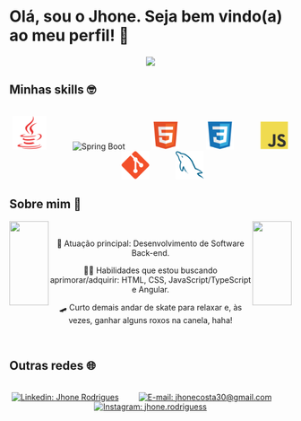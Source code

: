 # Olá, sou o Jhone. Seja bem vindo(a) ao meu perfil! 👋
<p align="center">
   <a href="https://github.com/anuraghazra/github-readme-stats">
    <img
      align="center"
      height="165"
      src="https://github-readme-stats.vercel.app/api/top-langs/?username=jhonerodrigues&layout=compact&langs_count=7&theme=dracula"
    />
  </a>
</p>

## Minhas skills :nerd_face:
</br>
<div align="center"> 
  <img height="60" src="https://raw.githubusercontent.com/devicons/devicon/master/icons/java/java-plain.svg" title="Java">
   &nbsp;&nbsp;&nbsp;&nbsp;&nbsp;&nbsp;&nbsp;&nbsp;&nbsp;&nbsp;
  <img height="50" src="https://camo.githubusercontent.com/4545b55c7771bbd175235c80b518dcbbf2f6ee0b984a51ad9363cba8cb70e67c/68747470733a2f2f7777772e766563746f726c6f676f2e7a6f6e652f6c6f676f732f737072696e67696f2f737072696e67696f2d69636f6e2e737667" title="Spring Boot">
  &nbsp;&nbsp;&nbsp;&nbsp;&nbsp;&nbsp;&nbsp;&nbsp;&nbsp;&nbsp;
  <img height="50" src="https://raw.githubusercontent.com/devicons/devicon/master/icons/html5/html5-original.svg" title="HTML">
  &nbsp;&nbsp;&nbsp;&nbsp;&nbsp;&nbsp;&nbsp;&nbsp;&nbsp;&nbsp;
  <img height="50" src="https://raw.githubusercontent.com/devicons/devicon/master/icons/css3/css3-original.svg" title="CSS">
  &nbsp;&nbsp;&nbsp;&nbsp;&nbsp;&nbsp;&nbsp;&nbsp;&nbsp;&nbsp;
  <img height="50" src="https://raw.githubusercontent.com/devicons/devicon/master/icons/javascript/javascript-original.svg" title="JavaScript">
   &nbsp;&nbsp;&nbsp;&nbsp;&nbsp;&nbsp;&nbsp;&nbsp;&nbsp;&nbsp;
  <img height="50" src="https://raw.githubusercontent.com/devicons/devicon/master/icons/git/git-original.svg" title="Git">
   &nbsp;&nbsp;&nbsp;&nbsp;&nbsp;&nbsp;&nbsp;&nbsp;&nbsp;&nbsp;
  <img height="50" src="https://raw.githubusercontent.com/devicons/devicon/master/icons/mysql/mysql-original.svg" title="MySQL">
</div> 

## Sobre mim 👀
<div align="center">
   <img src="https://user-images.githubusercontent.com/110574688/229301646-f73c7fc1-8f84-4f41-9b32-97e58640a760.gif" align="right" width="70px" height="150px"/>
   <img src="https://user-images.githubusercontent.com/110574688/229301646-f73c7fc1-8f84-4f41-9b32-97e58640a760.gif" align="left" width="70px" height="150px"/>
   </br>
   <p>🎯 Atuação principal: Desenvolvimento de Software Back-end.</p>
   <p>👨‍💻 Habilidades que estou buscando aprimorar/adquirir: HTML, CSS, JavaScript/TypeScript e Angular.</p>
   <p>🛹 Curto demais andar de skate para relaxar e, às vezes, ganhar alguns roxos na canela, haha!</p>
</div>
</br> 

## Outras redes 🌐
</br>
<section align="center">  
  <div> 
    <a href="https://www.linkedin.com/in/jhone-rodrigues-79a080234/" target="_blank"><img src="https://img.shields.io/badge/-LinkedIn-%230077B5?style=for-the-badge&logo=linkedin&logoColor=white" target="_blank" title="Linkedin: Jhone Rodrigues"></a>
      &nbsp;&nbsp;&nbsp;&nbsp;&nbsp;&nbsp;&nbsp;
     <a href = "mailto:jhonecosta30@gmail.com"><img src="https://img.shields.io/badge/-Gmail-%23333?style=for-the-badge&logo=gmail&logoColor=white" target="_blank" title="E-mail: jhonecosta30@gmail.com"></a>
      &nbsp;&nbsp;&nbsp;&nbsp;&nbsp;&nbsp;&nbsp;
     <a href="https://www.instagram.com/jhone.rodriguess/" target="_blank"><img src="https://img.shields.io/badge/-Instagram-%23E4405F?style=for-the-badge&logo=instagram&logoColor=white" target="_blank" title="Instagram: jhone.rodriguess"></a>
  </div>
</section>
